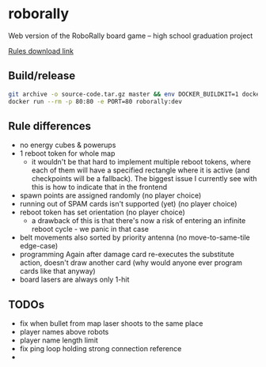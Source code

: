# roborally

Web version of the RoboRally board game – high school graduation project

[Rules download link](https://www.hasbro.com/common/documents/60D52426B94D40B98A9E78EE4DD8BF94/3EA9626BCAE94683B6184BD7EA3F1779.pdf)

## Build/release

```sh
git archive -o source-code.tar.gz master && env DOCKER_BUILDKIT=1 docker build -t roborally:dev .
docker run --rm -p 80:80 -e PORT=80 roborally:dev
```

## Rule differences

- no energy cubes & powerups
- 1 reboot token for whole map
  - it wouldn't be that hard to implement multiple reboot tokens, where each of them will have a
    specified rectangle where it is active (and checkpoints will be a fallback). The biggest issue
    I currently see with this is how to indicate that in the frontend
- spawn points are assigned randomly (no player choice)
- running out of SPAM cards isn't supported (yet) (no player choice)
- reboot token has set orientation (no player choice)
  - a drawback of this is that there's now a risk of entering an infinite reboot cycle - we panic
    in that case
- belt movements also sorted by priority antenna (no move-to-same-tile edge-case)
- programming Again after damage card re-executes the substitute action,
  doesn't draw another card (why would anyone ever program cards like that anyway)
- board lasers are always only 1-hit

## TODOs
- fix when bullet from map laser shoots to the same place
- player names above robots
- player name length limit
- fix ping loop holding strong connection reference
- 